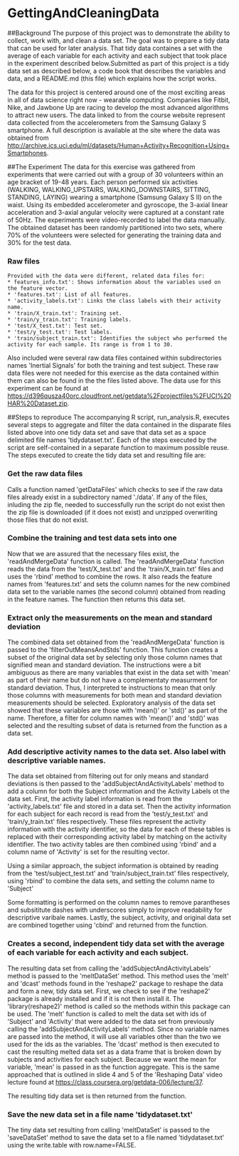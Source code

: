 GettingAndCleaningData
======================

##Background
The purpose of this project was to demonstrate the ability to collect, work with, and clean a data set. The goal was to prepare a tidy data that can be used for later analysis. That tidy data containes a set with the average of each variable for each activity and each subject that took place in the experiment described below.Submitted as part of this project is a tidy data set as described below, a code book that describes the variables and data, and a README.md (this file) which explains how the script works.  

The data for this project is centered around one of the most exciting areas in all of data science right now - wearable computing.  Companies like Fitbit, Nike, and Jawbone Up are racing to develop the most advanced algorithms to attract new users. The data linked to from the course website represent data collected from the accelerometers from the Samsung Galaxy S smartphone. A full description is available at the site where the data was obtained from http://archive.ics.uci.edu/ml/datasets/Human+Activity+Recognition+Using+Smartphones.

##The Experiment
The data for this exercise was gathered from experiments that were carried out with a group of 30 volunteers within an age bracket of 19-48 years. Each person performed six activities (WALKING, WALKING_UPSTAIRS, WALKING_DOWNSTAIRS, SITTING, STANDING, LAYING) wearing a smartphone (Samsung Galaxy S II) on the waist. Using its embedded accelerometer and gyroscope, the 3-axial linear acceleration and 3-axial angular velocity were captured at a constant rate of 50Hz. The experiments were video-recorded to label the data manually. The obtained dataset has been randomly partitioned into two sets, where 70% of the volunteers were selected for generating the training data and 30% for the test data. 

### Raw files
    Provided with the data were different, related data files for:
    * features_info.txt': Shows information about the variables used on the feature vector.
    * 'features.txt': List of all features.
    * 'activity_labels.txt': Links the class labels with their activity name.
    * 'train/X_train.txt': Training set.
    * 'train/y_train.txt': Training labels.
    * 'test/X_test.txt': Test set.
    * 'test/y_test.txt': Test labels.
    * 'train/subject_train.txt': Identifies the subject who performed the activity for each sample. Its range is from 1 to 30. 
    
Also included were several raw data files contained within subdirectories names 'Inertial Signals' for both the training and test subject.  These raw data files were not needed for this exercise as the data contained within them can also be found in the the files listed above.  The data use for this experiment can be found at https://d396qusza40orc.cloudfront.net/getdata%2Fprojectfiles%2FUCI%20HAR%20Dataset.zip.

##Steps to reproduce
The accompanying R script, run_analysis.R, executes several steps to aggregate and filter the data contained in the disparate files listed above into one tidy data set and save that data set as a space delimited file names 'tidydataset.txt'.  Each of the steps executed by the script are self-contained in a separate function to maximum possible reuse.  The steps executed to create the tidy data set and resulting file are:

### Get the raw data files
Calls a function named 'getDataFiles' which checks to see if the raw data files already exist in a subdirectory named './data'.  If any of the files, inluding the zip fle, needed to successfully run the script do not exist then the zip file is downloaded (if it does not exist) and unzipped overwriting those files that do not exist.

### Combine the training and test data sets into one
Now that we are assured that the necessary files exist, the 'readAndMergeData' function is called.  The 'readAndMergeData' function reads the data from the 'test/X_test.txt' and the 'train/X_train.txt' files and uses the 'rbind' method to combine the rows.  It also reads the feature names from 'features.txt' and sets the column names for the new combined data set to the variable names (the second column) obtained from reading in the feature names.  The function then returns this data set.

### Extract only the measurements on the mean and standard deviation
The combined data set obtained from the 'readAndMergeData' function is passed to the 'filterOutMeansAndStds' function.  This function creates a subset of the original data set by selecting only those column names that signified mean and standard deviation.  The instructions were a bit ambiguous as there are many variables that exist in the data set with 'mean' as part of their name but do not have a complementaty measurment for standard deviation.  Thus, I interpreted te instructions to mean that only those columns with measurements for both mean and standard deviation measurements should be selected.  Exploratory analysis of the data set showed that these variables are those with 'mean()' or 'std()' as part of the name.  Therefore, a filter for column names with 'mean()' and 'std()' was selected and the resulting subset of data is returned from the function as a data set.

### Add descriptive activity names to the data set. Also label with descriptive variable names. 
The data set obtained from filtering out for only means and standard deviations is then passed to the 'addSubjectAndActivityLabels' method to add a column for both the Subject information and the Activity Labels ot the data set. First, the activity label information is read from the 'activity_labels.txt' file and stored in a data set.  Then the activity information for each subject for each record is read from the 'test/y_test.txt' and 'train/y_train.txt' files respectively.  These files represent the activity information with the activity identifier, so the data for each of these tables is replaced with their corresponding activity label by matching on the activity identifier.  The two activity tables are then combined using 'rbind' and a column name of 'Activity' is set for the resulting vector.

Using a similar approach, the subject information is obtained by reading from the 'test/subject_test.txt' and 'train/subject_train.txt' files respectively, using 'rbind' to combine the data sets, and setting the column name to 'Subject'

Some formatting is performed on the column names to remove parantheses and subsititute dashes with underscores simply to improve readability for descriptive varibale names.  Lastly, the subject, activity, and original data set are combined together using 'cbind' and returned from the function.

### Creates a second, independent tidy data set with the average of each variable for each activity and each subject.
The resulting data set from calling the 'addSubjectAndActivityLabels' method is passed to the 'meltDataSet' method.  This method uses the 'melt' and 'dcast' methods found in the 'reshape2' package to reshape the data and form a new, tidy data set.  First, we check to see if the 'reshape2' package is already installed and if it is not then install it. The 'library(reshape2)' method is called so the methods within this package can be used.  The 'melt' function is called to melt the data set with ids of 'Subject' and 'Activity' that were added to the data set from previously calling the 'addSubjectAndActivityLabels' method.  Since no variable names are passed into the method, it will use all variables other than the two we used for the ids as the variables.  The 'dcast' method is then executed to cast the resulting melted data set as a data frame that is broken down by subjects and activities for each subject.  Because we want the mean for variable, 'mean' is passed in as the function aggregate.  This is the same approached that is outlined in slide 4 and 5 of the 'Reshaping Data' video lecture found at https://class.coursera.org/getdata-006/lecture/37.

The resulting tidy data set is then returned from the function.

### Save the new data set in a file name 'tidydataset.txt'
The tiny data set resulting from calling 'meltDataSet' is passed to the 'saveDataSet' method to save the data set to a file named 'tidydataset.txt' using the write.table with row.name=FALSE. 
